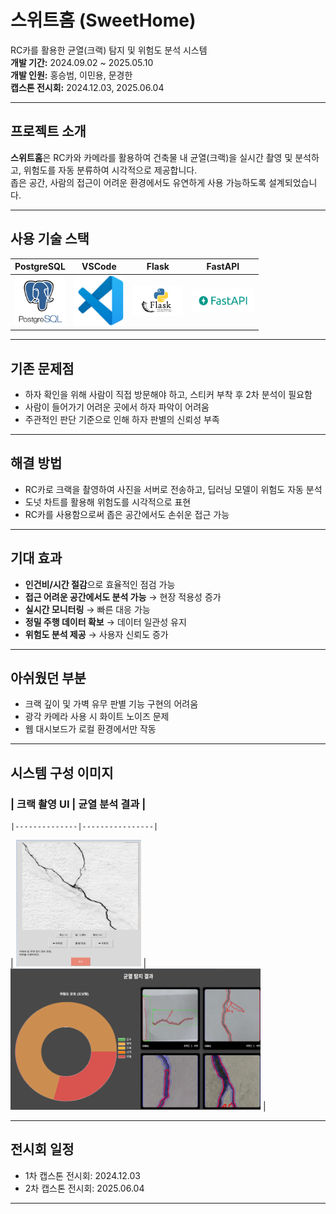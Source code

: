 # 스위트홈 (SweetHome)
RC카를 활용한 균열(크랙) 탐지 및 위험도 분석 시스템  
**개발 기간:** 2024.09.02 ~ 2025.05.10  
**개발 인원:** 홍승범, 이민용, 문경한  
**캡스톤 전시회:** 2024.12.03, 2025.06.04

---

## 프로젝트 소개

**스위트홈**은 RC카와 카메라를 활용하여 건축물 내 균열(크랙)을 실시간 촬영 및 분석하고, 위험도를 자동 분류하여 시각적으로 제공합니다.  
좁은 공간, 사람의 접근이 어려운 환경에서도 유연하게 사용 가능하도록 설계되었습니다.

---

## 사용 기술 스택

| PostgreSQL | VSCode | Flask | FastAPI |
|------------|--------|-------|---------|
| <img src="postgresql.png" width="80"/> | <img src="vc.png" width="80"/> | <img src="파이썬플라스크.png" width="80"/> | <img src="fastapi.png" width="100"/> |

---

## 기존 문제점

- 하자 확인을 위해 사람이 직접 방문해야 하고, 스티커 부착 후 2차 분석이 필요함
- 사람이 들어가기 어려운 곳에서 하자 파악이 어려움
- 주관적인 판단 기준으로 인해 하자 판별의 신뢰성 부족

---

## 해결 방법

- RC카로 크랙을 촬영하여 사진을 서버로 전송하고, 딥러닝 모델이 위험도 자동 분석
- 도넛 차트를 활용해 위험도를 시각적으로 표현
- RC카를 사용함으로써 좁은 공간에서도 손쉬운 접근 가능

---

## 기대 효과

- **인건비/시간 절감**으로 효율적인 점검 가능
- **접근 어려운 공간에서도 분석 가능** → 현장 적용성 증가
- **실시간 모니터링** → 빠른 대응 가능
- **정밀 주행 데이터 확보** → 데이터 일관성 유지
- **위험도 분석 제공** → 사용자 신뢰도 증가

---

## 아쉬웠던 부분

- 크랙 깊이 및 가벽 유무 판별 기능 구현의 어려움
- 광각 카메라 사용 시 화이트 노이즈 문제
- 웹 대시보드가 로컬 환경에서만 작동

---

## 시스템 구성 이미지

### | 크랙 촬영 UI | 균열 분석 결과 |
    |--------------|----------------|

| <img src="화면 캡처 2025-05-28 173850.png" width="200"/> | <img src="분석결과사진.png" width="400"/> |



---

## 전시회 일정

- 1차 캡스톤 전시회: 2024.12.03  
- 2차 캡스톤 전시회: 2025.06.04

---
